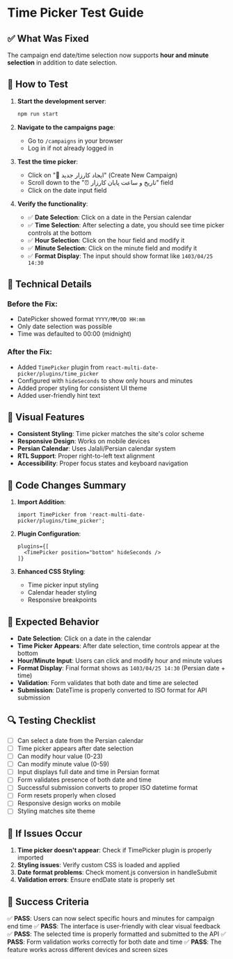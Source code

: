 # Time Picker Test Guide

## ✅ What Was Fixed

The campaign end date/time selection now supports **hour and minute selection** in addition to date selection.

## 🧪 How to Test

1. **Start the development server**:
   ```bash
   npm run start
   ```

2. **Navigate to the campaigns page**:
   - Go to `/campaigns` in your browser
   - Log in if not already logged in

3. **Test the time picker**:
   - Click on "📝 ایجاد کارزار جدید" (Create New Campaign)
   - Scroll down to the "⏰ تاریخ و ساعت پایان کارزار" field
   - Click on the date input field

4. **Verify the functionality**:
   - ✅ **Date Selection**: Click on a date in the Persian calendar
   - ✅ **Time Selection**: After selecting a date, you should see time picker controls at the bottom
   - ✅ **Hour Selection**: Click on the hour field and modify it
   - ✅ **Minute Selection**: Click on the minute field and modify it
   - ✅ **Format Display**: The input should show format like `1403/04/25 14:30`

## 🔧 Technical Details

### Before the Fix:
- DatePicker showed format `YYYY/MM/DD HH:mm` 
- Only date selection was possible
- Time was defaulted to 00:00 (midnight)

### After the Fix:
- Added `TimePicker` plugin from `react-multi-date-picker/plugins/time_picker`
- Configured with `hideSeconds` to show only hours and minutes
- Added proper styling for consistent UI theme
- Added user-friendly hint text

## 🎨 Visual Features

- **Consistent Styling**: Time picker matches the site's color scheme
- **Responsive Design**: Works on mobile devices
- **Persian Calendar**: Uses Jalali/Persian calendar system
- **RTL Support**: Proper right-to-left text alignment
- **Accessibility**: Proper focus states and keyboard navigation

## 📝 Code Changes Summary

1. **Import Addition**:
   ```tsx
   import TimePicker from 'react-multi-date-picker/plugins/time_picker';
   ```

2. **Plugin Configuration**:
   ```tsx
   plugins={[
     <TimePicker position="bottom" hideSeconds />
   ]}
   ```

3. **Enhanced CSS Styling**:
   - Time picker input styling
   - Calendar header styling
   - Responsive breakpoints

## 🚀 Expected Behavior

- **Date Selection**: Click on a date in the calendar
- **Time Picker Appears**: After date selection, time controls appear at the bottom
- **Hour/Minute Input**: Users can click and modify hour and minute values
- **Format Display**: Final format shows as `1403/04/25 14:30` (Persian date + time)
- **Validation**: Form validates that both date and time are selected
- **Submission**: DateTime is properly converted to ISO format for API submission

## 🔍 Testing Checklist

- [ ] Can select a date from the Persian calendar
- [ ] Time picker appears after date selection
- [ ] Can modify hour value (0-23)
- [ ] Can modify minute value (0-59)
- [ ] Input displays full date and time in Persian format
- [ ] Form validates presence of both date and time
- [ ] Successful submission converts to proper ISO datetime format
- [ ] Form resets properly when closed
- [ ] Responsive design works on mobile
- [ ] Styling matches site theme

## 🐛 If Issues Occur

1. **Time picker doesn't appear**: Check if TimePicker plugin is properly imported
2. **Styling issues**: Verify custom CSS is loaded and applied
3. **Date format problems**: Check moment.js conversion in handleSubmit
4. **Validation errors**: Ensure endDate state is properly set

## 🎯 Success Criteria

✅ **PASS**: Users can now select specific hours and minutes for campaign end time
✅ **PASS**: The interface is user-friendly with clear visual feedback  
✅ **PASS**: The selected time is properly formatted and submitted to the API
✅ **PASS**: Form validation works correctly for both date and time
✅ **PASS**: The feature works across different devices and screen sizes
